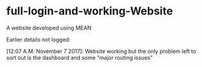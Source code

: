 # full-login-and-working-Website
A website developed using MEAN 


Earlier details not logged:


[12:07 A.M. November 7 2017]: Website working but the only problem left to sort out is the dashboard and some "major routing issues"
